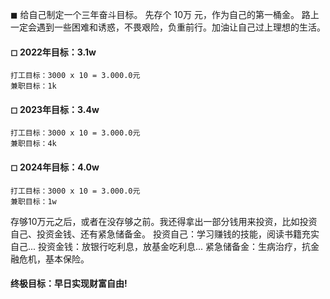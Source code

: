 ◼ 给自己制定一个三年奋斗目标。 先存个 10万 元，作为自己的第一桶金。
路上一定会遇到一些困难和诱惑，不畏艰险，负重前行。加油让自己过上理想的生活。

#### ◻ 2022年目标：3.1w
    打工目标：3000 x 10 = 3.000.0元
    兼职目标：1k

#### ◻ 2023年目标：3.4w
    打工目标：3000 x 10 = 3.000.0元
    兼职目标：4k

#### ◻ 2024年目标：4.0w
    打工目标：3000 x 10 = 3.000.0元
    兼职目标：1w
    
存够10万元之后，或者在没存够之前。我还得拿出一部分钱用来投资，比如投资自己、投资金钱、还有紧急储备金。
投资自己：学习赚钱的技能，阅读书籍充实自己...
投资金钱：放银行吃利息，放基金吃利息...
紧急储备金：生病治疗，抗金融危机，基本保险。

#### 终极目标：早日实现财富自由!
